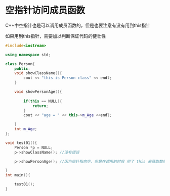 # 空指针访问成员函数

C++中空指针也是可以调用成员函数的，但是也要注意有没有用到this指针

如果用到this指针，需要加以判断保证代码的健壮性

```cpp
#include<iostream>

using namespace std;

class Person{
    public:
    void showClassName(){
        cout << "this is Person class" << endl;
    }

    void showPersonAge(){
        
        if(this == NULL){
            return;
        }
        cout << "age = " << this->m_Age <<endl;

    }
    int m_Age;
};

void test01(){
    Person *p = NULL;
    p->showClassName(); //没有错误

    p->showPersonAge(); //因为指针指向空，但是在调用的时候 用了 this 来获取数据，肯定是错误的。

}
int main(){

    test01();
}
```
